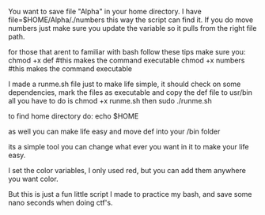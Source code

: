 You want to save file "Alpha" in your home directory. I have file=$HOME/Alpha/./numbers this way the script can find it.
If you do move numbers just make sure you update the variable so it pulls from the right file path.

for those that arent to familiar with bash follow these tips
make sure you:
chmod +x def       #this makes the command executable
chmod +x numbers    #this makes the command executable

I made a runme.sh file just to make life simple, it should check on some dependencies, mark the files as executable and copy the def file to usr/bin
all you have to do is 
chmod +x runme.sh
then
sudo ./runme.sh

to find home directory do:
echo $HOME

as well you can make life easy and move def into your /bin folder

its a simple tool you can change what ever you want in it to make your life easy. 

I set the color variables, I only used red, but you can add them anywhere you want color.

But this is just a fun little script I made to practice my bash, and save some nano seconds when doing ctf's. 

